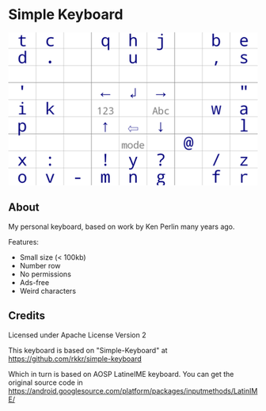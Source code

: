 # Simple Keyboard

<img src="images/Screenshot.png" alt="Screenshot"/>
      
## About

My personal keyboard, based on work by Ken Perlin many years ago.

Features:
- Small size (< 100kb)
- Number row
- No permissions
- Ads-free
- Weird characters

## Credits

Licensed under Apache License Version 2

This keyboard is based on "Simple-Keyboard" at https://github.com/rkkr/simple-keyboard

Which in turn is based on AOSP LatineIME keyboard. You can get the original source code
in https://android.googlesource.com/platform/packages/inputmethods/LatinIME/
